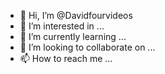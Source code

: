 - 👋 Hi, I’m @Davidfourvideos
- 👀 I’m interested in ...
- 🌱 I’m currently learning ...
- 💞️ I’m looking to collaborate on ...
- 📫 How to reach me ...

<!---
Davidfourvideos/Davidfourvideos is a ✨ special ✨ repository because its `README.md` (this file) appears on your GitHub profile.
You can click the Preview link to take a look at your changes.
--->
